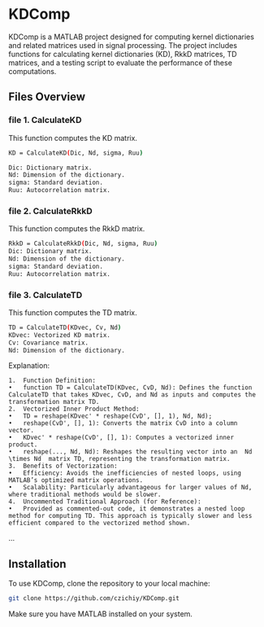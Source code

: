 # KDComp

KDComp is a MATLAB project designed for computing kernel dictionaries and related matrices used in signal processing. The project includes functions for calculating kernel dictionaries (KD), RkkD matrices, TD matrices, and a testing script to evaluate the performance of these computations.


## Files Overview

### file 1. CalculateKD

This function computes the KD matrix.  
```sh
KD = CalculateKD(Dic, Nd, sigma, Ruu)

Dic: Dictionary matrix.
Nd: Dimension of the dictionary.
sigma: Standard deviation.
Ruu: Autocorrelation matrix.
```
### file 2. CalculateRkkD

This function computes the RkkD matrix.  
```sh
RkkD = CalculateRkkD(Dic, Nd, sigma, Ruu)
Dic: Dictionary matrix.
Nd: Dimension of the dictionary.
sigma: Standard deviation.
Ruu: Autocorrelation matrix.
```
### file 3. CalculateTD

This function computes the TD matrix.
```sh
TD = CalculateTD(KDvec, Cv, Nd)
KDvec: Vectorized KD matrix.
Cv: Covariance matrix.
Nd: Dimension of the dictionary.
```
Explanation:

	1.	Function Definition:
	•	function TD = CalculateTD(KDvec, CvD, Nd): Defines the function CalculateTD that takes KDvec, CvD, and Nd as inputs and computes the transformation matrix TD.
	2.	Vectorized Inner Product Method:
	•	TD = reshape(KDvec' * reshape(CvD', [], 1), Nd, Nd);
	•	reshape(CvD', [], 1): Converts the matrix CvD into a column vector.
	•	KDvec' * reshape(CvD', [], 1): Computes a vectorized inner product.
	•	reshape(..., Nd, Nd): Reshapes the resulting vector into an  Nd \times Nd  matrix TD, representing the transformation matrix.
	3.	Benefits of Vectorization:
	•	Efficiency: Avoids the inefficiencies of nested loops, using MATLAB’s optimized matrix operations.
	•	Scalability: Particularly advantageous for larger values of Nd, where traditional methods would be slower.
	4.	Uncommented Traditional Approach (for Reference):
	•	Provided as commented-out code, it demonstrates a nested loop method for computing TD. This approach is typically slower and less efficient compared to the vectorized method shown.

...


## Installation

To use KDComp, clone the repository to your local machine:

```sh
git clone https://github.com/czichiy/KDComp.git
```

Make sure you have MATLAB installed on your system.

